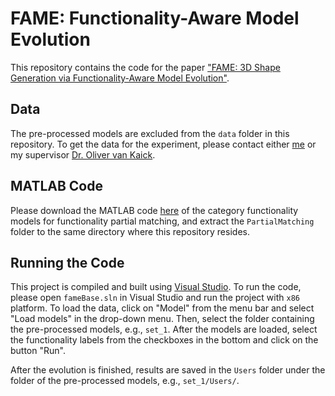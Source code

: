 # FAME: Functionality-Aware Model Evolution

This repository contains the code for the paper ["FAME: 3D Shape Generation via Functionality-Aware Model Evolution"](https://arxiv.org/abs/2005.04464).

## Data

The pre-processed models are excluded from the `data` folder in this repository. To get the data for the experiment, please contact either [me](https://isaacguan.github.io/) or my supervisor [Dr. Oliver van Kaick](https://people.scs.carleton.ca/~olivervankaick/).

## MATLAB Code

Please download the MATLAB code [here](https://drive.google.com/open?id=1qRcVR8LFrEEQsM0SxB-iqenDLNVLh_ui) of the category functionality models for functionality partial matching, and extract the `PartialMatching` folder to the same directory where this repository resides.

## Running the Code

This project is compiled and built using [Visual Studio](https://visualstudio.microsoft.com/). To run the code, please open `fameBase.sln` in Visual Studio and run the project with `x86` platform. To load the data, click on "Model" from the menu bar and select "Load models" in the drop-down menu. Then, select the folder containing the pre-processed models, e.g., `set_1`. After the models are loaded, select the functionality labels from the checkboxes in the bottom and click on the button "Run".

After the evolution is finished, results are saved in the `Users` folder under the folder of the pre-processed models, e.g., `set_1/Users/`.
